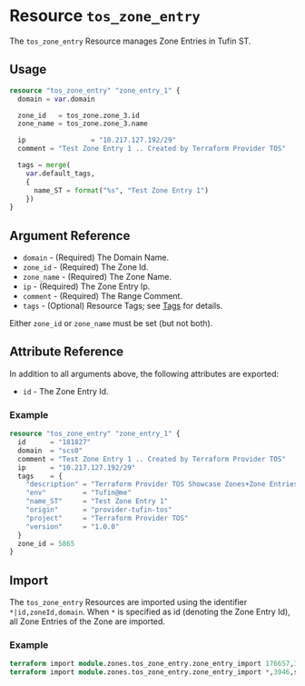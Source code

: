 # Resource `tos_zone_entry`

The `tos_zone_entry` Resource manages Zone Entries in Tufin ST.

## Usage

```terraform
resource "tos_zone_entry" "zone_entry_1" {
  domain = var.domain

  zone_id   = tos_zone.zone_3.id
  zone_name = tos_zone.zone_3.name

  ip                = "10.217.127.192/29"
  comment = "Test Zone Entry 1 .. Created by Terraform Provider TOS"

  tags = merge(
    var.default_tags,
    {
      name_ST = format("%s", "Test Zone Entry 1")
    })
}
```

## Argument Reference

* `domain` - (Required) The Domain Name.
* `zone_id` - (Required) The Zone Id.
* `zone_name` - (Required) The Zone Name.
* `ip` - (Required) The Zone Entry Ip.
* `comment` - (Required) The Range Comment.
* `tags` - (Optional) Resource Tags; see [Tags](tag.md) for details.

Either `zone_id` or `zone_name` must be set (but not both).

## Attribute Reference

In addition to all arguments above, the following attributes are exported:

* `id` - The Zone Entry Id.

### Example

```terraform
resource "tos_zone_entry" "zone_entry_1" {
  id      = "181827"
  domain  = "scs0"
  comment = "Test Zone Entry 1 .. Created by Terraform Provider TOS"
  ip      = "10.217.127.192/29"
  tags    = {
    "description" = "Terraform Provider TOS Showcase Zones+Zone Entries"
    "env"         = "Tufin@me"
    "name_ST"     = "Test Zone Entry 1"
    "origin"      = "provider-tufin-tos"
    "project"     = "Terraform Provider TOS"
    "version"     = "1.0.0"
  }
  zone_id = 5865
}
```

## Import

The `tos_zone_entry` Resources are imported using the identifier `*|id,zoneId,domain`.
When `*` is specified as id (denoting the Zone Entry Id), all Zone Entries of the Zone are imported.

### Example

```terraform
terraform import module.zones.tos_zone_entry.zone_entry_import 176657,3946,scs0
terraform import module.zones.tos_zone_entry.zone_entry_import *,3946,scs0
```
